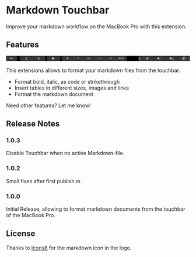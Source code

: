 # Markdown Touchbar

Improve your markdown workflow on the MacBook Pro with this extension.

## Features

![Screenshot of Touch Bar](./assets/touchbar.png "Touch Bar Screenshot")

This extensions allows to format your markdown files from the touchbar.
* Format bold, italic, as code or strikethrough
* Insert tables in different sizes, images and links
* Format the markdown document

Need other features? Let me know! 

## Release Notes

### 1.0.3
Disable Touchbar when no active Markdown-file.

### 1.0.2
Small fixes after first publish.m

### 1.0.0
Initial Release, allowing to format markdown documents from the touchbar of the MacBook Pro.

## License 
Thanks to [Icons8](https://icons8.com) for the markdown icon in the logo.
